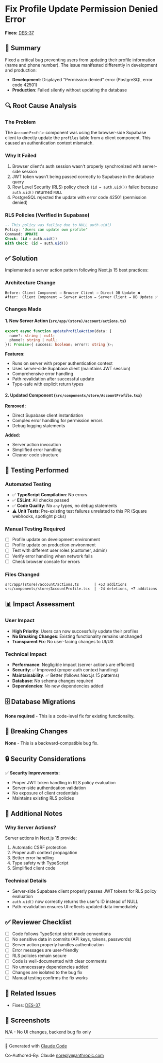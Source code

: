 # Fix Profile Update Permission Denied Error

**Fixes:** [DES-37](https://linear.app/ready-set-llc/issue/DES-37/profile-update-fails-with-permission-denied-error-in-dev-branch)

## 🎯 Summary

Fixed a critical bug preventing users from updating their profile information (name and phone number). The issue manifested differently in development and production:

- **Development**: Displayed "Permission denied" error (PostgreSQL error code 42501)
- **Production**: Failed silently without updating the database

## 🔍 Root Cause Analysis

### The Problem

The `AccountProfile` component was using the browser-side Supabase client to directly update the `profiles` table from a client component. This caused an authentication context mismatch.

### Why It Failed

1. Browser client's auth session wasn't properly synchronized with server-side session
2. JWT token wasn't being passed correctly to Supabase in the database query
3. Row Level Security (RLS) policy check `(id = auth.uid())` failed because `auth.uid()` returned `NULL`
4. PostgreSQL rejected the update with error code 42501 (permission denied)

### RLS Policies (Verified in Supabase)

```sql
-- This policy was failing due to NULL auth.uid()
Policy: "Users can update own profile"
Command: UPDATE
Check: (id = auth.uid())
With Check: (id = auth.uid())
```

## ✅ Solution

Implemented a server action pattern following Next.js 15 best practices:

### Architecture Change

```
Before: Client Component → Browser Client → Direct DB Update ❌
After:  Client Component → Server Action → Server Client → DB Update ✅
```

### Changes Made

#### 1. New Server Action (`src/app/(store)/account/actions.ts`)

```typescript
export async function updateProfileAction(data: {
  name?: string | null;
  phone?: string | null;
}): Promise<{ success: boolean; error?: string }>;
```

**Features:**

- Runs on server with proper authentication context
- Uses server-side Supabase client (maintains JWT session)
- Comprehensive error handling
- Path revalidation after successful update
- Type-safe with explicit return types

#### 2. Updated Component (`src/components/store/AccountProfile.tsx`)

**Removed:**

- Direct Supabase client instantiation
- Complex error handling for permission errors
- Debug logging statements

**Added:**

- Server action invocation
- Simplified error handling
- Cleaner code structure

## 🧪 Testing Performed

### Automated Testing

- ✅ **TypeScript Compilation**: No errors
- ✅ **ESLint**: All checks passed
- ✅ **Code Quality**: No `any` types, no debug statements
- ⚠️ **Unit Tests**: Pre-existing test failures unrelated to this PR (Square webhooks, spotlight picks)

### Manual Testing Required

- [ ] Profile update on development environment
- [ ] Profile update on production environment
- [ ] Test with different user roles (customer, admin)
- [ ] Verify error handling when network fails
- [ ] Check browser console for errors

### Files Changed

```
src/app/(store)/account/actions.ts       | +53 additions
src/components/store/AccountProfile.tsx  | -24 deletions, +7 additions
```

## 📊 Impact Assessment

### User Impact

- **High Priority**: Users can now successfully update their profiles
- **No Breaking Changes**: Existing functionality remains unchanged
- **Transparent Fix**: No user-facing changes to UI/UX

### Technical Impact

- **Performance**: Negligible impact (server actions are efficient)
- **Security**: ✅ Improved (proper auth context handling)
- **Maintainability**: ✅ Better (follows Next.js 15 patterns)
- **Database**: No schema changes required
- **Dependencies**: No new dependencies added

## 🗄️ Database Migrations

**None required** - This is a code-level fix for existing functionality.

## 🚨 Breaking Changes

**None** - This is a backward-compatible bug fix.

## 🔒 Security Considerations

✅ **Security Improvements:**

- Proper JWT token handling in RLS policy evaluation
- Server-side authentication validation
- No exposure of client credentials
- Maintains existing RLS policies

## 📝 Additional Notes

### Why Server Actions?

Server actions in Next.js 15 provide:

1. Automatic CSRF protection
2. Proper auth context propagation
3. Better error handling
4. Type safety with TypeScript
5. Simplified client code

### Technical Details

- Server-side Supabase client properly passes JWT tokens for RLS policy evaluation
- `auth.uid()` now correctly returns the user's ID instead of NULL
- Path revalidation ensures UI reflects updated data immediately

## ✅ Reviewer Checklist

- [ ] Code follows TypeScript strict mode conventions
- [ ] No sensitive data in commits (API keys, tokens, passwords)
- [ ] Server action properly handles authentication
- [ ] Error messages are user-friendly
- [ ] RLS policies remain secure
- [ ] Code is well-documented with clear comments
- [ ] No unnecessary dependencies added
- [ ] Changes are isolated to the bug fix
- [ ] Manual testing confirms the fix works

## 🔗 Related Issues

- Fixes: [DES-37](https://linear.app/ready-set-llc/issue/DES-37/profile-update-fails-with-permission-denied-error-in-dev-branch)

## 📸 Screenshots

N/A - No UI changes, backend bug fix only

---

🤖 Generated with [Claude Code](https://claude.com/claude-code)

Co-Authored-By: Claude <noreply@anthropic.com>
